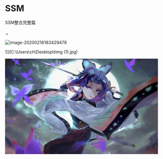 # SSM
SSM整合完整篇

.。

![image-20200216183429478](C:\Users\ch\AppData\Roaming\Typora\typora-user-images\image-20200216183429478.png)

![](C:\Users\ch\Desktop\timg (1).jpg)

![aaaa](.\img\a.jpg)